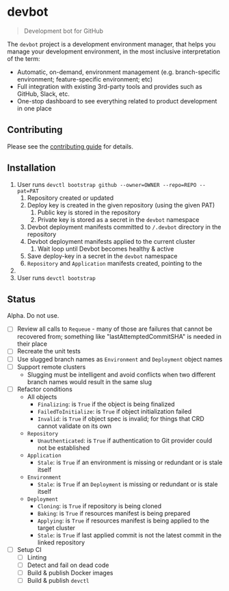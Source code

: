 # devbot

> Development bot for GitHub

The `devbot` project is a development environment manager, that helps you manage your development environment, in the
most inclusive interpretation of the term:

* Automatic, on-demand, environment management (e.g. branch-specific environment; feature-specific environment; etc)
* Full integration with existing 3rd-party tools and provides such as GitHub, Slack, etc.
* One-stop dashboard to see everything related to product development in one place

## Contributing

Please see the [contributing guide](.github/CONTRIBUTING.md) for details.

## Installation

1. User runs `devctl bootstrap github --owner=OWNER --repo=REPO --pat=PAT`
   1. Repository created or updated
   2. Deploy key is created in the given repository (using the given PAT)
      1. Public key is stored in the repository
      2. Private key is stored as a secret in the `devbot` namespace
   3. Devbot deployment manifests committed to `/.devbot` directory in the repository
   4. Devbot deployment manifests applied to the current cluster
      1. Wait loop until Devbot becomes healthy & active
   5. Save deploy-key in a secret in the `devbot` namespace
   6. `Repository` and `Application` manifests created, pointing to the
7. 
3. User runs `devctl bootstrap`

## Status

Alpha. Do not use.

- [ ] Review all calls to `Requeue` - many of those are failures that cannot be recovered from; something like "lastAttemptedCommitSHA" is needed in their place
- [ ] Recreate the unit tests
- [ ] Use slugged branch names as `Environment` and `Deployment` object names
- [ ] Support remote clusters
  - Slugging must be intelligent and avoid conflicts when two different branch names would result in the same slug
- [ ] Refactor conditions
  - All objects
    - `Finalizing`: is `True` if the object is being finalized
    - `FailedToInitialize`: is `True` if object initialization failed
    - `Invalid`: is `True` if object spec is invalid; for things that CRD cannot validate on its own
  - `Repository`
    - `Unauthenticated`: is `True` if authentication to Git provider could not be established
  - `Application`
    - `Stale`: is `True` if an environment is missing or redundant or is stale itself
  - `Environment`
    - `Stale`: is `True` if an `Deployment` is missing or redundant or is stale itself
  - `Deployment`
    - `Cloning`: is `True` if repository is being cloned
    - `Baking`: is `True` if resources manifest is being prepared
    - `Applying`: is `True` if resources manifest is being applied to the target cluster
    - `Stale`: is `True` if last applied commit is not the latest commit in the linked repository
- [ ] Setup CI
  - [ ] Linting
  - [ ] Detect and fail on dead code
  - [ ] Build & publish Docker images
  - [ ] Build & publish `devctl`
